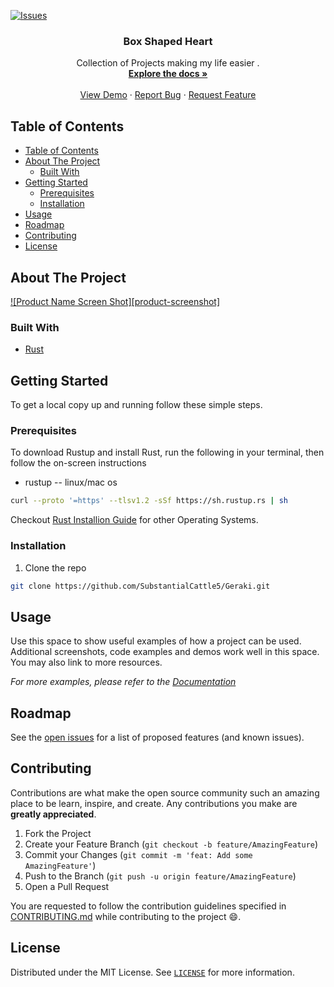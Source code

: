 [![Issues][issues-shield]][issues-url]

<!-- PROJECT LOGO -->

  <h3 align="center">Box Shaped Heart</h3>

  <p align="center">
    Collection of Projects making my life easier .
    <br />
    <a href="https://github.com/csivitu/Template"><strong>Explore the docs »</strong></a>
    <br />
    <br />
    <a href="https://github.com/csivitu/Template">View Demo</a>
    ·
    <a href="https://github.com/csivitu/Template/issues">Report Bug</a>
    ·
    <a href="https://github.com/csivitu/Template/issues">Request Feature</a>
  </p>
</p>



<!-- TABLE OF CONTENTS -->
## Table of Contents

- [Table of Contents](#table-of-contents)
- [About The Project](#about-the-project)
  - [Built With](#built-with)
- [Getting Started](#getting-started)
  - [Prerequisites](#prerequisites)
  - [Installation](#installation)
- [Usage](#usage)
- [Roadmap](#roadmap)
- [Contributing](#contributing)
- [License](#license)



<!-- ABOUT THE PROJECT -->
## About The Project

[![Product Name Screen Shot][product-screenshot]](https://example.com)




### Built With

* [Rust](https://doc.rust-lang.org/beta/)



<!-- GETTING STARTED -->
## Getting Started

To get a local copy up and running follow these simple steps.

### Prerequisites

 To download Rustup and install Rust, run the following in your terminal, then follow the on-screen instructions

* rustup  -- linux/mac os
```sh
curl --proto '=https' --tlsv1.2 -sSf https://sh.rustup.rs | sh
```
Checkout [Rust Installion Guide](https://forge.rust-lang.org/infra/other-installation-methods.html) for other Operating Systems.
### Installation
 
1. Clone the repo
```sh
git clone https://github.com/SubstantialCattle5/Geraki.git
```




<!-- USAGE EXAMPLES -->
## Usage

Use this space to show useful examples of how a project can be used. Additional screenshots, code examples and demos work well in this space. You may also link to more resources.

_For more examples, please refer to the [Documentation](https://example.com)_



<!-- ROADMAP -->
## Roadmap

See the [open issues](https://github.com/csivitu/Template/issues) for a list of proposed features (and known issues).



<!-- CONTRIBUTING -->
## Contributing

Contributions are what make the open source community such an amazing place to be learn, inspire, and create. Any contributions you make are **greatly appreciated**.

1. Fork the Project
2. Create your Feature Branch (`git checkout -b feature/AmazingFeature`)
3. Commit your Changes (`git commit -m 'feat: Add some AmazingFeature'`)
4. Push to the Branch (`git push -u origin feature/AmazingFeature`)
5. Open a Pull Request

You are requested to follow the contribution guidelines specified in [CONTRIBUTING.md](./CONTRIBUTING.md) while contributing to the project :smile:.

<!-- LICENSE -->
## License

Distributed under the MIT License. See [`LICENSE`](./LICENSE) for more information.




<!-- MARKDOWN LINKS & IMAGES -->
<!-- https://www.markdownguide.org/basic-syntax/#reference-style-links -->
[issues-shield]: https://img.shields.io/github/issues/csivitu/Template.svg?style=flat-square
[issues-url]: https://github.com/csivitu/Template/issues
